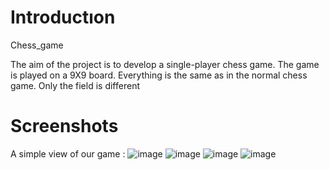 # Introductıon
 
 Chess_game

The aim of the project is to develop a single-player chess game. The game is played on a 9X9 board. Everything is the same as in the normal chess game. Only the field is different

# Screenshots
 
 A simple view of our game :
![image](https://user-images.githubusercontent.com/74301873/217530422-b58d4e13-da98-4129-8102-1ddc1d89bf9e.png)
![image](https://user-images.githubusercontent.com/74301873/217530541-c5bccb20-a767-49fe-ad51-c4453ced1b72.png)
![image](https://user-images.githubusercontent.com/74301873/217530577-4dae3d19-39f7-4312-9f7d-bd2d578116ad.png)
![image](https://user-images.githubusercontent.com/74301873/217530610-3ccbeb42-0760-4a15-827f-3a98f7d8749c.png)
